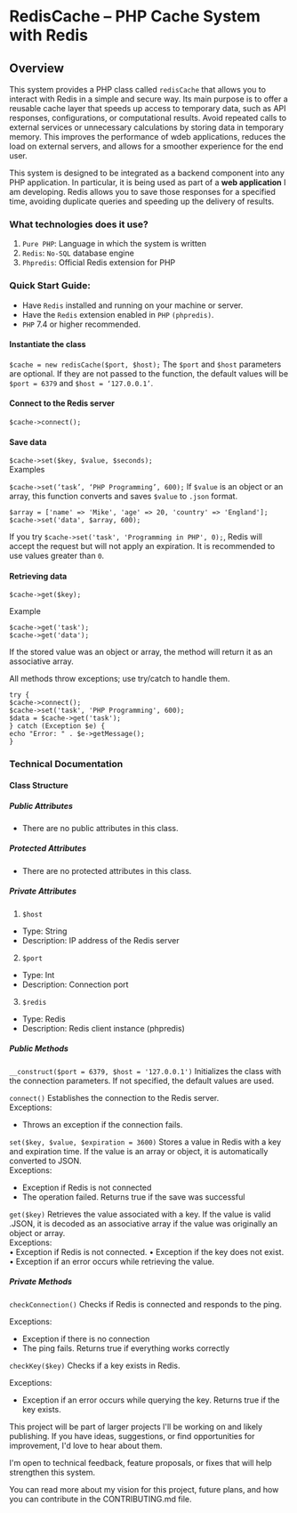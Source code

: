 # RedisCache – PHP Cache System with Redis
## Overview
This system provides a PHP class called `redisCache` that allows you to interact with Redis in a simple and secure way. Its main purpose is to offer a reusable cache layer that speeds up access to temporary data, such as API responses, configurations, or computational results.
Avoid repeated calls to external services or unnecessary calculations by storing data in temporary memory. This improves the performance of wdeb applications, reduces the load on external servers, and allows for a smoother experience for the end user.

This system is designed to be integrated as a backend component into any PHP application. In particular, it is being used as part of a **web application** I am developing.
Redis allows you to save those responses for a specified time, avoiding duplicate queries and speeding up the delivery of results.

### What technologies does it use?

1. `Pure PHP`: Language in which the system is written
2. `Redis`: `No-SQL` database engine
3. `Phpredis`: Official Redis extension for PHP

### Quick Start Guide:
+ Have `Redis` installed and running on your machine or server.
+ Have the `Redis` extension enabled in `PHP` `(phpredis)`.
+ `PHP` 7.4 or higher recommended.

#### **Instantiate the class**
`$cache = new redisCache($port, $host);`
The `$port` and `$host` parameters are optional. If they are not passed to the function, the default values ​​will be `$port = 6379` and `$host = ‘127.0.0.1’`.

#### **Connect to the Redis server**
`$cache->connect();`

#### **Save data**
`$cache->set($key, $value, $seconds);`\
Examples

`$cache->set(‘task’, ‘PHP Programming’, 600);`
If `$value` is an object or an array, this function converts and saves `$value` to `.json` format.
```
$array = ['name' => 'Mike', 'age' => 20, 'country' => 'England'];
$cache->set('data', $array, 600);
```
If you try `$cache->set('task', 'Programming in PHP', 0);`, Redis will accept the request but will not apply an expiration. It is recommended to use values ​​greater than `0`.

#### **Retrieving data**

`$cache->get($key);`

Example

```
$cache->get('task');
$cache->get('data');
```
If the stored value was an object or array, the method will return it as an associative array.

All methods throw exceptions; use try/catch to handle them.
```
try {
$cache->connect();
$cache->set('task', 'PHP Programming', 600);
$data = $cache->get('task');
} catch (Exception $e) {
echo "Error: " . $e->getMessage();
}
```

### Technical Documentation

#### **Class Structure**

##### **Public Attributes**

- There are no public attributes in this class.

##### **Protected Attributes**

- There are no protected attributes in this class.

##### **Private Attributes**
1. `$host`
- Type: String
- Description: IP address of the Redis server
2. `$port`
- Type: Int
- Description: Connection port
3. `$redis`
- Type: Redis
- Description: Redis client instance (phpredis)

##### **Public Methods**

`__construct($port = 6379, $host = '127.0.0.1')`
Initializes the class with the connection parameters. If not specified, the default values ​​are used.

`connect()`
Establishes the connection to the Redis server.\
Exceptions:
- Throws an exception if the connection fails.

`set($key, $value, $expiration = 3600)`
Stores a value in Redis with a key and expiration time. If the value is an array or object, it is automatically converted to JSON.\
Exceptions:
- Exception if Redis is not connected
- The operation failed.
Returns true if the save was successful

`get($key)`
Retrieves the value associated with a key. If the value is valid .JSON, it is decoded as an associative array if the value was originally an object or array.\
Exceptions:\
• Exception if Redis is not connected.
• Exception if the key does not exist.
• Exception if an error occurs while retrieving the value.

##### **Private Methods**

`checkConnection()`
Checks if Redis is connected and responds to the ping.

Exceptions:
- Exception if there is no connection
- The ping fails.
Returns true if everything works correctly

`checkKey($key)`
Checks if a key exists in Redis.

Exceptions:
- Exception if an error occurs while querying the key.
Returns true if the key exists.

This project will be part of larger projects I'll be working on and likely publishing.
If you have ideas, suggestions, or find opportunities for improvement, I'd love to hear about them.

I'm open to technical feedback, feature proposals, or fixes that will help strengthen this system.


You can read more about my vision for this project, future plans, and how you can contribute in the CONTRIBUTING.md file.



